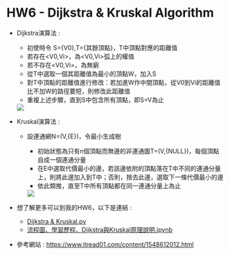 # HW6 - Dijkstra & Kruskal Algorithm
* Dijkstra演算法 :
  * 初使時令 S={V0},T={其餘頂點}，T中頂點對應的距離值
  * 若存在<V0,Vi>，為<V0,Vi>弧上的權值
  * 若不存在<V0,Vi>，為無窮
  * 從T中選取一個其距離值為最小的頂點W，加入S
  * 對T中頂點的距離值進行修改：若加進W作中間頂點，從V0到Vi的距離值比不加W的路徑要短，則修改此距離值
  * 重複上述步驟，直到S中包含所有頂點，即S=V為止

  <img src="https://img-blog.csdn.net/20130921194526562?watermark/2/text/aHR0cDovL2Jsb2cuY3Nkbi5uZXQvbWF0cml4X2xhYm9yYXRvcnk=/font/5a6L5L2T/fontsize/400/fill/I0JBQkFCMA==/dissolve/70/gravity/SouthEast">
  
* Kruskal演算法 :
  * 設連通網N=(V,{E})，令最小生成樹
    * 初始狀態為只有n個頂點而無邊的非連通圖T=(V,{NULL})，每個頂點自成一個連通分量
    * 在E中選取代價最小的邊，若該邊依附的頂點落在T中不同的連通分量上，則將此邊加入到T中；否則，捨去此邊，選取下一條代價最小的邊
    * 依此類推，直至T中所有頂點都在同一連通分量上為止
    
    <img src="https://img-blog.csdn.net/20130921173459156">
    
 * 想了解更多可以到我的HW6，以下是連結 :
    * [Dijkstra & Kruskal.py](https://github.com/eter0000/learningnotes/blob/master/HW6/Dijkstra_06170210.py)
    * [流程圖、學習歷程、Dijkstra與Kruskal原理說明.ipynb](https://github.com/eter0000/learningnotes/blob/master/HW6/%E6%B5%81%E7%A8%8B%E5%9C%96%E3%80%81%E5%AD%B8%E7%BF%92%E6%AD%B7%E7%A8%8B%E3%80%81Dijkstra%E8%88%87Kruskal%E5%8E%9F%E7%90%86%E8%AA%AA%E6%98%8E.ipynb)
  
  * 參考網站 : https://www.itread01.com/content/1548612012.html
